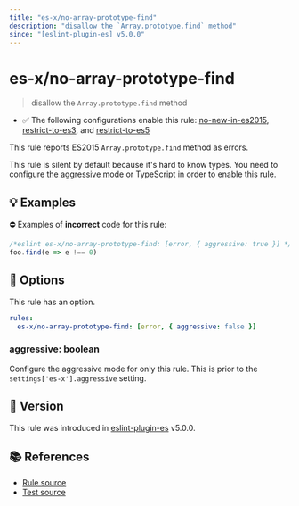 ```yaml
---
title: "es-x/no-array-prototype-find"
description: "disallow the `Array.prototype.find` method"
since: "[eslint-plugin-es] v5.0.0"
---
```


# es-x/no-array-prototype-find
> disallow the `Array.prototype.find` method

- ✅ The following configurations enable this rule: [no-new-in-es2015], [restrict-to-es3], and [restrict-to-es5]

This rule reports ES2015 `Array.prototype.find` method as errors.

This rule is silent by default because it's hard to know types. You need to configure [the aggressive mode](https://github.com/eslint-community/eslint-plugin-es-x/tree/master/docs/#the-aggressive-mode) or TypeScript in order to enable this rule.

## 💡 Examples

⛔ Examples of **incorrect** code for this rule:

<eslint-playground type="bad">

```js
/*eslint es-x/no-array-prototype-find: [error, { aggressive: true }] */
foo.find(e => e !== 0)
```

</eslint-playground>

## 🔧 Options

This rule has an option.

```yaml
rules:
  es-x/no-array-prototype-find: [error, { aggressive: false }]
```

### aggressive: boolean

Configure the aggressive mode for only this rule.
This is prior to the `settings['es-x'].aggressive` setting.

## 🚀 Version

This rule was introduced in [eslint-plugin-es] v5.0.0.

[eslint-plugin-es]: https://github.com/mysticatea/eslint-plugin-es

## 📚 References

- [Rule source](https://github.com/eslint-community/eslint-plugin-es-x/blob/master/lib/rules/no-array-prototype-find.js)
- [Test source](https://github.com/eslint-community/eslint-plugin-es-x/blob/master/tests/lib/rules/no-array-prototype-find.js)

[no-new-in-es2015]: ../configs/index.md#no-new-in-es2015
[restrict-to-es3]: ../configs/index.md#restrict-to-es3
[restrict-to-es5]: ../configs/index.md#restrict-to-es5
